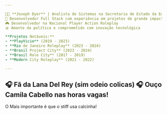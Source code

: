 ```yaml
---

👨‍💻 **Joseph Dyer** | Analista de Sistemas na Secretaria de Estado da Educação do Amazonas  
💼 Desenvolvedor Full Stack com experiência em projetos de grande impacto  
🎮 Desenvolvedor na Nacional Player Action Roleplay  
📊 Amante da política e comprometido com inovação tecnológica

**Projetos Notáveis:**  
- **PlayVicio** (2019 - 2023)  
- **Rio de Janeiro Roleplay** (2023 - 2024)
- **Brasil Project City** (2023 - 2024)
- **Brasil Role City** (2017 - 2019)
- **Modern City Roleplay** (2021 - 2022)

---
```


🎧 Fã da Lana Del Rey (sim odeio colicas)
🎧 Ouço Camila  Cabello nas horas vagas!
---
O Mais importante é que o stiff usa calcinha!
